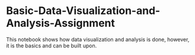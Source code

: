 # Basic-Data-Visualization-and-Analysis-Assignment
This notebook shows how data visualization and analysis is done, however, it is the basics and can be built upon.
